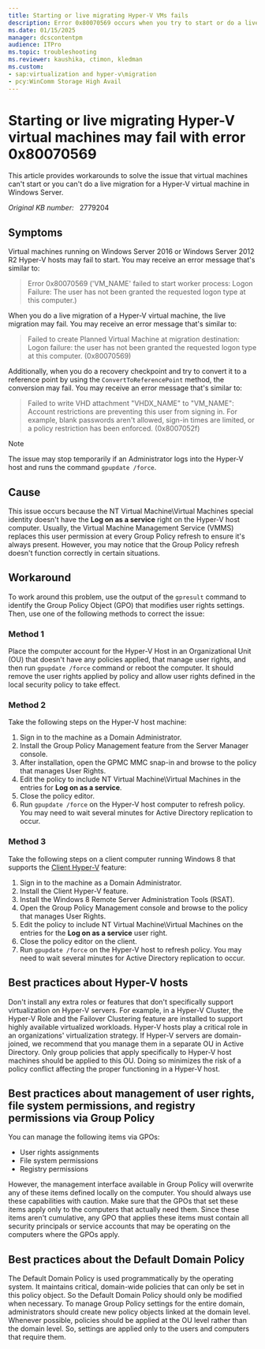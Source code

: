 ```yaml
---
title: Starting or live migrating Hyper-V VMs fails
description: Error 0x80070569 occurs when you try to start or do a live migration for a Hyper-V virtual machine.
ms.date: 01/15/2025
manager: dcscontentpm
audience: ITPro
ms.topic: troubleshooting
ms.reviewer: kaushika, ctimon, kledman
ms.custom:
- sap:virtualization and hyper-v\migration
- pcy:WinComm Storage High Avail
---
```

# Starting or live migrating Hyper-V virtual machines may fail with error 0x80070569

This article provides workarounds to solve the issue that virtual machines can't start or you can't do a live migration for a Hyper-V virtual machine in Windows Server.

_Original KB number:_ &nbsp; 2779204

## Symptoms

Virtual machines running on Windows Server 2016 or Windows Server 2012 R2 Hyper-V hosts may fail to start. You may receive an error message that's similar to:

> Error 0x80070569 ('VM_NAME' failed to start worker process: Logon Failure: The user has not been granted the requested logon type at this computer.)

When you do a live migration of a Hyper-V virtual machine, the live migration may fail. You may receive an error message that's similar to:

> Failed to create Planned Virtual Machine at migration destination: Logon failure: the user has not been granted the requested logon type at this computer. (0x80070569)

Additionally, when you do a recovery checkpoint and try to convert it to a reference point by using the `ConvertToReferencePoint` method, the conversion may fail. You may receive an error message that's similar to:

> Failed to write VHD attachment "VHDX_NAME" to "VM_NAME": Account restrictions are preventing this user from signing in. For example, blank passwords aren't allowed, sign-in times are limited, or a policy restriction has been enforced. (0x8007052f)

> [!NOTE]
> The issue may stop temporarily if an Administrator logs into the Hyper-V host and runs the command `gpupdate /force`.

## Cause

This issue occurs because the NT Virtual Machine\Virtual Machines special identity doesn't have the **Log on as a service** right on the Hyper-V host computer. Usually, the Virtual Machine Management Service (VMMS) replaces this user permission at every Group Policy refresh to ensure it's always present. However, you may notice that the Group Policy refresh doesn't function correctly in certain situations.

## Workaround

To work around this problem, use the output of the `gpresult` command to identify the Group Policy Object (GPO) that modifies user rights settings. Then, use one of the following methods to correct the issue:

### Method 1

Place the computer account for the Hyper-V Host in an Organizational Unit (OU) that doesn't have any policies applied, that manage user rights, and then run `gpupdate /force` command or reboot the computer. It should remove the user rights applied by policy and allow user rights defined in the local security policy to take effect.

### Method 2

Take the following steps on the Hyper-V host machine:

1. Sign in to the machine as a Domain Administrator.
2. Install the Group Policy Management feature from the Server Manager console.
3. After installation, open the GPMC MMC snap-in and browse to the policy that manages User Rights.
4. Edit the policy to include NT Virtual Machine\Virtual Machines in the entries for **Log on as a service**.
5. Close the policy editor.
6. Run `gpupdate /force` on the Hyper-V host computer to refresh policy. You may need to wait several minutes for Active Directory replication to occur.

### Method 3

Take the following steps on a client computer running Windows 8 that supports the [Client Hyper-V](/previous-versions/windows/it-pro/windows-8.1-and-8/hh857623(v=ws.11)) feature:

1. Sign in to the machine as a Domain Administrator.
2. Install the Client Hyper-V feature.
3. Install the Windows 8 Remote Server Administration Tools (RSAT).
4. Open the Group Policy Management console and browse to the policy that manages User Rights.
5. Edit the policy to include NT Virtual Machine\Virtual Machines on the entries for the **Log on as a service** user right.
6. Close the policy editor on the client.
7. Run `gpupdate /force` on the Hyper-V host to refresh policy. You may need to wait several minutes for Active Directory replication to occur.

## Best practices about Hyper-V hosts

Don't install any extra roles or features that don't specifically support virtualization on Hyper-V servers. For example, in a Hyper-V Cluster, the Hyper-V Role and the Failover Clustering feature are installed to support highly available virtualized workloads. Hyper-V hosts play a critical role in an organizations' virtualization strategy. If Hyper-V servers are domain-joined, we recommend that you manage them in a separate OU in Active Directory. Only group policies that apply specifically to Hyper-V host machines should be applied to this OU. Doing so minimizes the risk of a policy conflict affecting the proper functioning in a Hyper-V host.

## Best practices about management of user rights, file system permissions, and registry permissions via Group Policy

You can manage the following items via GPOs:

- User rights assignments
- File system permissions
- Registry permissions

However, the management interface available in Group Policy will overwrite any of these items defined locally on the computer. You should always use these capabilities with caution. Make sure that the GPOs that set these items apply only to the computers that actually need them. Since these items aren't cumulative, any GPO that applies these items must contain all security principals or service accounts that may be operating on the computers where the GPOs apply.

## Best practices about the Default Domain Policy

The Default Domain Policy is used programmatically by the operating system. It maintains critical, domain-wide policies that can only be set in this policy object. So the Default Domain Policy should only be modified when necessary. To manage Group Policy settings for the entire domain, administrators should create new policy objects linked at the domain level. Whenever possible, policies should be applied at the OU level rather than the domain level. So, settings are applied only to the users and computers that require them.

